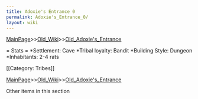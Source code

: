 ```yaml
---
title: Adoxie's Entrance 0
permalink: Adoxie's_Entrance_0/
layout: wiki
---
```


[MainPage](/keeperrl_wiki/ "wikilink")>>[Old_Wiki](/keeperrl_wiki/Old_Wiki "wikilink")>>[Old_Adoxie's_Entrance](/keeperrl_wiki/Old_Adoxie's_Entrance "wikilink")

= Stats =
*Settlement: Cave
*Tribal loyalty: Bandit
*Building Style: Dungeon
*Inhabitants: 2-4 rats    

[[Category: Tribes]]

[MainPage](/keeperrl_wiki/ "wikilink")>>[Old_Wiki](/keeperrl_wiki/Old_Wiki "wikilink")>>[Old_Adoxie's_Entrance](/keeperrl_wiki/Old_Adoxie's_Entrance "wikilink")

Other items in this section

